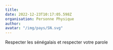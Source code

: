 ```yaml
---
title: 
date: 2022-12-23T10:17:05.598Z
organisation: Personne Physique
author: 
avatar: "/img/pays/SN.svg"
---
```


Respecter les sénégalais et respecter votre parole